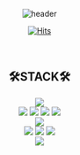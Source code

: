 <div align="center">

![header](https://capsule-render.vercel.app/api?type=waving&color=auto&height=300&section=header&text=Welcome&fontSize=70&desc=sowon's%20GitHub%20Profile)
<div align="center">
 
[![Hits](https://hits.seeyoufarm.com/api/count/incr/badge.svg?url=https%3A%2F%2Fgithub.com%2FWish-baek&count_bg=%23699142&title_bg=%239FB346&icon=smugmug.svg&icon_color=%23FFFFFF&title=hits&edge_flat=false)](https://hits.seeyoufarm.com)
</div><br/>
 
## 🛠️STACK🛠️
 
![](https://img.shields.io/badge/Java-007396?style=for-the-badge&logo=OpenJDK&logoColor=white")
<br/>
<img src="https://img.shields.io/badge/JavaScript-F7DF1E?style=for-the-badge&logo=JavaScript&logoColor=ffffff"/>
<img src="https://img.shields.io/badge/TypeScript-3178C6?style=for-the-badge&logo=TypeScript&logoColor=ffffff"/> 
<img src="https://img.shields.io/badge/HTML5-E34F26?style=for-the-badge&logo=HTML5&logoColor=ffffff"/> 
<img src="https://img.shields.io/badge/CSS-1572B6?style=for-the-badge&logo=CSS&logoColor=ffffff"/>
<br/>
<img src="https://img.shields.io/badge/Vue.js-4FC08D?style=for-the-badge&logo=Vue.js&logoColor=ffffff"/>
<br/>
<img src="https://img.shields.io/badge/GitHub-000000?style=for-the-badge&logo=GitHub&logoColor=ffffff"/>
<img src="https://img.shields.io/badge/Git-F05032?style=for-the-badge&logo=Git&logoColor=ffffff"/>
<img src="https://img.shields.io/badge/GitLab-FC6D26?style=for-the-badge&logo=GitLab&logoColor=ffffff"/>
<br/>
<img src="https://img.shields.io/badge/Slack-4A154B?style=for-the-badge&logo=Slack&logoColor=ffffff"/>
